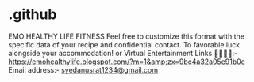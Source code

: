 # .github
EMO HEALTHY LIFE FITNESS Feel free to customize this format with the specific data of your recipe and confidential contact. To favorable luck alongside your accommodation!   or Virtual Entertainment Links 🔗🔗🔗🔗:-   https://emohealthylife.blogspot.com/?m=1&amp;zx=9bc4a32a05e91b0e     Email address:-    syedanusrat1234@gmail.com
